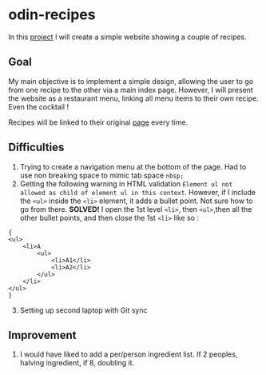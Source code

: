 # odin-recipes

In this [project](https://www.theodinproject.com/lessons/foundations-recipes) I will create a simple website showing a couple of recipes. 

## Goal
My main objective is to implement a simple design, allowing the user to go from one recipe to the other via a main index page.
However, I will present the website as a restaurant menu, linking all menu items to their own recipe. Even the cocktail !

Recipes will be linked to their original [page](https://www.allrecipes.com/) every time.

## Difficulties
1. Trying to create a navigation menu at the bottom of the page. Had to use non breaking space to mimic tab space `nbsp;`
2. Getting the following warning in HTML validation `Element ul not allowed as child of element ul in this context`. However, if I include the `<ul>` inside the `<li>` element, it adds a bullet point. Not sure how to go from there. **SOLVED!** I open the 1st level `<li>`, then `<ul>`,then all the other bullet points, and then close the 1st `<li>` like so :
```
{
<ul>
    <li>A
        <ul>
            <li>A1</li>
            <li>A2</li>
        </ul>
    </li>
</ul>
}
```
3. Setting up second laptop with Git sync

## Improvement
1. I would have liked to add a per/person ingredient list. If 2 peoples, halving ingredient, if 8, doubling it.